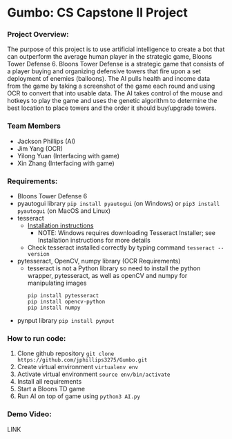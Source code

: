 # Gumbo: CS Capstone II Project
### Project Overview: 
The purpose of this project is to use artificial intelligence to create a bot that can outperform the average human player in the strategic game, Bloons Tower Defense 6. Bloons Tower Defense is a strategic game that consists of a player buying and organizing defensive towers that fire upon a set deployment of enemies (balloons). The AI pulls health and income data from the game by taking a screenshot of the game each round and using OCR to convert that into usable data. The AI takes control of the mouse and hotkeys to play the game and uses the genetic algorithm to determine the best location to place towers and the order it should buy/upgrade towers.

### Team Members
- Jackson Phillips (AI)
- Jim Yang (OCR)
- Yilong Yuan (Interfacing with game)
- Xin Zhang (Interfacing with game)

### Requirements:
- Bloons Tower Defense 6
- pyautogui library `pip install pyautogui` (on Windows) or `pip3 install pyautogui` (on MacOS and Linux)
- tesseract
  -  [Installation instructions](https://github.com/tesseract-ocr/tessdoc/blob/main/Installation.md)
      -  NOTE: Windows requires downloading Tesseract Installer; see Installation instructions for more details
  -  Check tesseract installed correctly by typing command `tesseract --version`
- pytesseract, OpenCV, numpy library  (OCR Requirements)
  - tesseract is not a Python library so need to install the python wrapper, pytesseract, as well as openCV and numpy for manipulating images
    ```
    pip install pytesseract
    pip install opencv-python
    pip install numpy
    ```
- pynput library `pip install pynput`

### How to run code:
1. Clone github repository `git clone https://github.com/jphillips3275/Gumbo.git`
2. Create virtual environment `virtualenv env`
3. Activate virtual environment `source env/bin/activate`
4. Install all requirements
5. Start a Bloons TD game 
6. Run AI on top of game using `python3 AI.py`

### Demo Video:
LINK
